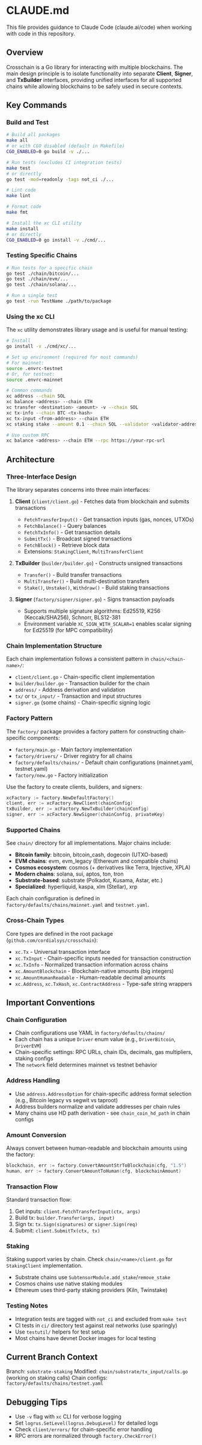 # CLAUDE.md

This file provides guidance to Claude Code (claude.ai/code) when working with code in this repository.

## Overview

Crosschain is a Go library for interacting with multiple blockchains. The main design principle is to isolate functionality into separate **Client**, **Signer**, and **TxBuilder** interfaces, providing unified interfaces for all supported chains while allowing blockchains to be safely used in secure contexts.

## Key Commands

### Build and Test

```bash
# Build all packages
make all
# or with CGO disabled (default in Makefile)
CGO_ENABLED=0 go build -v ./...

# Run tests (excludes CI integration tests)
make test
# or directly
go test -mod=readonly -tags not_ci ./...

# Lint code
make lint

# Format code
make fmt

# Install the xc CLI utility
make install
# or directly
CGO_ENABLED=0 go install -v ./cmd/...
```

### Testing Specific Chains

```bash
# Run tests for a specific chain
go test ./chain/bitcoin/...
go test ./chain/evm/...
go test ./chain/solana/...

# Run a single test
go test -run TestName ./path/to/package
```

### Using the xc CLI

The `xc` utility demonstrates library usage and is useful for manual testing:

```bash
# Install
go install -v ./cmd/xc/...

# Set up environment (required for most commands)
# For mainnet:
source .envrc-testnet
# Or, for testnet:
source .envrc-mainnet

# Common commands
xc address --chain SOL
xc balance <address> --chain ETH
xc transfer <destination> <amount> -v --chain SOL
xc tx-info --chain BTC <tx-hash>
xc tx-input <from-address> --chain ETH
xc staking stake --amount 0.1 --chain SOL --validator <validator-address>

# Use custom RPC
xc balance <address> --chain ETH --rpc https://your-rpc-url
```

## Architecture

### Three-Interface Design

The library separates concerns into three main interfaces:

1. **Client** (`client/client.go`) - Fetches data from blockchain and submits transactions

   - `FetchTransferInput()` - Get transaction inputs (gas, nonces, UTXOs)
   - `FetchBalance()` - Query balances
   - `FetchTxInfo()` - Get transaction details
   - `SubmitTx()` - Broadcast signed transactions
   - `FetchBlock()` - Retrieve block data
   - Extensions: `StakingClient`, `MultiTransferClient`

2. **TxBuilder** (`builder/builder.go`) - Constructs unsigned transactions

   - `Transfer()` - Build transfer transactions
   - `MultiTransfer()` - Build multi-destination transfers
   - `Stake()`, `Unstake()`, `Withdraw()` - Build staking transactions

3. **Signer** (`factory/signer/signer.go`) - Signs transaction payloads
   - Supports multiple signature algorithms: Ed25519, K256 (Keccak/SHA256), Schnorr, BLS12-381
   - Environment variable `XC_SIGN_WITH_SCALAR=1` enables scalar signing for Ed25519 (for MPC compatibility)

### Chain Implementation Structure

Each chain implementation follows a consistent pattern in `chain/<chain-name>/`:

- `client/client.go` - Chain-specific client implementation
- `builder/builder.go` - Transaction builder for the chain
- `address/` - Address derivation and validation
- `tx/` or `tx_input/` - Transaction and input structures
- `signer.go` (some chains) - Chain-specific signing logic

### Factory Pattern

The `factory/` package provides a factory pattern for constructing chain-specific components:

- `factory/main.go` - Main factory implementation
- `factory/drivers/` - Driver registry for all chains
- `factory/defaults/chains/` - Default chain configurations (mainnet.yaml, testnet.yaml)
- `factory/new.go` - Factory initialization

Use the factory to create clients, builders, and signers:

```go
xcFactory := factory.NewDefaultFactory()
client, err := xcFactory.NewClient(chainConfig)
txBuilder, err := xcFactory.NewTxBuilder(chainConfig)
signer, err := xcFactory.NewSigner(chainConfig, privateKey)
```

### Supported Chains

See `chain/` directory for all implementations. Major chains include:

- **Bitcoin family**: bitcoin, bitcoin_cash, dogecoin (UTXO-based)
- **EVM chains**: evm, evm_legacy (Ethereum and compatible chains)
- **Cosmos ecosystem**: cosmos (+ derivatives like Terra, Injective, XPLA)
- **Modern chains**: solana, sui, aptos, ton, tron
- **Substrate-based**: substrate (Polkadot, Kusama, Astar, etc.)
- **Specialized**: hyperliquid, kaspa, xlm (Stellar), xrp

Each chain configuration is defined in `factory/defaults/chains/mainnet.yaml` and `testnet.yaml`.

### Cross-Chain Types

Core types are defined in the root package (`github.com/cordialsys/crosschain`):

- `xc.Tx` - Universal transaction interface
- `xc.TxInput` - Chain-specific inputs needed for transaction construction
- `xc.TxInfo` - Normalized transaction information across chains
- `xc.AmountBlockchain` - Blockchain-native amounts (big integers)
- `xc.AmountHumanReadable` - Human-readable decimal amounts
- `xc.Address`, `xc.TxHash`, `xc.ContractAddress` - Type-safe string wrappers

## Important Conventions

### Chain Configuration

- Chain configurations use YAML in `factory/defaults/chains/`
- Each chain has a unique `Driver` enum value (e.g., `DriverBitcoin`, `DriverEVM`)
- Chain-specific settings: RPC URLs, chain IDs, decimals, gas multipliers, staking configs
- The `network` field determines mainnet vs testnet behavior

### Address Handling

- Use `address.AddressOption` for chain-specific address format selection (e.g., Bitcoin legacy vs segwit vs taproot)
- Address builders normalize and validate addresses per chain rules
- Many chains use HD path derivation - see `chain_coin_hd_path` in chain configs

### Amount Conversion

Always convert between human-readable and blockchain amounts using the factory:

```go
blockchain, err := factory.ConvertAmountStrToBlockchain(cfg, "1.5")
human, err := factory.ConvertAmountToHuman(cfg, blockchainAmount)
```

### Transaction Flow

Standard transaction flow:

1. Get inputs: `client.FetchTransferInput(ctx, args)`
2. Build tx: `builder.Transfer(args, input)`
3. Sign tx: `tx.Sign(signatures)` or `signer.Sign(req)`
4. Submit: `client.SubmitTx(ctx, tx)`

### Staking

Staking support varies by chain. Check `chain/<name>/client.go` for `StakingClient` implementation.

- Substrate chains use `SubtensorModule.add_stake`/`remove_stake`
- Cosmos chains use native staking modules
- Ethereum uses third-party staking providers (Kiln, Twinstake)

### Testing Notes

- Integration tests are tagged with `not_ci` and excluded from `make test`
- CI tests in `ci/` directory test against real networks (use sparingly)
- Use `testutil/` helpers for test setup
- Most chains have devnet Docker images for local testing

## Current Branch Context

Branch: `substrate-staking`
Modified: `chain/substrate/tx_input/calls.go` (working on staking calls)
Chain configs: `factory/defaults/chains/testnet.yaml`

## Debugging Tips

- Use `-v` flag with `xc` CLI for verbose logging
- Set `logrus.SetLevel(logrus.DebugLevel)` for detailed logs
- Check `client/errors/` for chain-specific error handling
- RPC errors are normalized through `factory.CheckError()`
